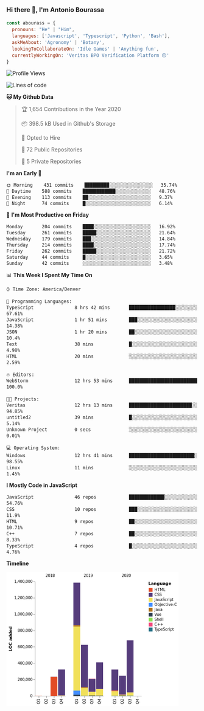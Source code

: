 ### Hi there 👋, I'm Antonio Bourassa

```javascript
const abourass = {
  pronouns: "He" | "Him",
  languages: ['Javascript', 'Typescript', 'Python', 'Bash'],
  askMeAbout: 'Agronomy' | 'Botany',
  lookingToCollaborateOn: 'Idle Games' | 'Anything fun',
  currentlyWorkingOn: 'Veritas BPO Verification Platform 😑'
}
```

<!--START_SECTION:waka-->
![Profile Views](http://img.shields.io/badge/Profile%20Views-0-blue)

![Lines of code](https://img.shields.io/badge/From%20Hello%20World%20I%27ve%20Written-7.4%20million%20lines%20of%20code-blue)

**🐱 My Github Data** 

> 🏆 1,654 Contributions in the Year 2020
 > 
> 📦 398.5 kB Used in Github's Storage 
 > 
> 💼 Opted to Hire
 > 
> 📜 72 Public Repositories
 > 
> 🔑 5 Private Repositories 

**I'm an Early 🐤** 

```text
🌞 Morning    431 commits    █████████░░░░░░░░░░░░░░░░   35.74% 
🌆 Daytime    588 commits    ████████████░░░░░░░░░░░░░   48.76% 
🌃 Evening    113 commits    ██░░░░░░░░░░░░░░░░░░░░░░░   9.37% 
🌙 Night      74 commits     █░░░░░░░░░░░░░░░░░░░░░░░░   6.14%

```
📅 **I'm Most Productive on Friday** 

```text
Monday       204 commits    ████░░░░░░░░░░░░░░░░░░░░░   16.92% 
Tuesday      261 commits    █████░░░░░░░░░░░░░░░░░░░░   21.64% 
Wednesday    179 commits    ███░░░░░░░░░░░░░░░░░░░░░░   14.84% 
Thursday     214 commits    ████░░░░░░░░░░░░░░░░░░░░░   17.74% 
Friday       262 commits    █████░░░░░░░░░░░░░░░░░░░░   21.72% 
Saturday     44 commits     █░░░░░░░░░░░░░░░░░░░░░░░░   3.65% 
Sunday       42 commits     ░░░░░░░░░░░░░░░░░░░░░░░░░   3.48%

```


📊 **This Week I Spent My Time On** 

```text
⌚︎ Time Zone: America/Denver

💬 Programming Languages: 
TypeScript               8 hrs 42 mins       █████████████████░░░░░░░░   67.61% 
JavaScript               1 hr 51 mins        ███░░░░░░░░░░░░░░░░░░░░░░   14.38% 
JSON                     1 hr 20 mins        ██░░░░░░░░░░░░░░░░░░░░░░░   10.4% 
Text                     38 mins             █░░░░░░░░░░░░░░░░░░░░░░░░   4.98% 
HTML                     20 mins             ░░░░░░░░░░░░░░░░░░░░░░░░░   2.59%

🔥 Editors: 
WebStorm                 12 hrs 53 mins      █████████████████████████   100.0%

🐱‍💻 Projects: 
Veritas                  12 hrs 13 mins      ███████████████████████░░   94.85% 
untitled2                39 mins             █░░░░░░░░░░░░░░░░░░░░░░░░   5.14% 
Unknown Project          0 secs              ░░░░░░░░░░░░░░░░░░░░░░░░░   0.01%

💻 Operating System: 
Windows                  12 hrs 41 mins      ████████████████████████░   98.55% 
Linux                    11 mins             ░░░░░░░░░░░░░░░░░░░░░░░░░   1.45%

```

**I Mostly Code in JavaScript** 

```text
JavaScript               46 repos            █████████████░░░░░░░░░░░░   54.76% 
CSS                      10 repos            ███░░░░░░░░░░░░░░░░░░░░░░   11.9% 
HTML                     9 repos             ██░░░░░░░░░░░░░░░░░░░░░░░   10.71% 
C++                      7 repos             ██░░░░░░░░░░░░░░░░░░░░░░░   8.33% 
TypeScript               4 repos             █░░░░░░░░░░░░░░░░░░░░░░░░   4.76%

```


**Timeline**

![Chart not found](https://github.com/Abourass/Abourass/blob/master/charts/bar_graph.png) 


<!--END_SECTION:waka-->

<!--
**Abourass/Abourass** is a ✨ _special_ ✨ repository because its `README.md` (this file) appears on your GitHub profile.

Here are some ideas to get you started:

- 🔭 I’m currently working on ...
- 🌱 I’m currently learning ...
- 👯 I’m looking to collaborate on ...
- 🤔 I’m looking for help with ...
- 💬 Ask me about ...
- 📫 How to reach me: ...
- 😄 Pronouns: ...
- ⚡ Fun fact: ...
-->
